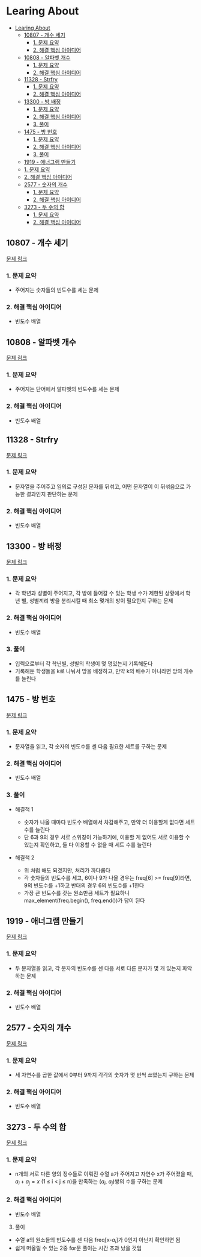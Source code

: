 # Learing About

<!--ts-->

- [Learing About](#learing-about)
  - [10807 - 개수 세기](#10807---개수-세기)
    - [1. 문제 요약](#1-문제-요약)
    - [2. 해결 핵심 아이디어](#2-해결-핵심-아이디어)
  - [10808 - 알파벳 개수](#10808---알파벳-개수)
    - [1. 문제 요약](#1-문제-요약-1)
    - [2. 해결 핵심 아이디어](#2-해결-핵심-아이디어-1)
  - [11328 - Strfry](#11328---strfry)
    - [1. 문제 요약](#1-문제-요약-2)
    - [2. 해결 핵심 아이디어](#2-해결-핵심-아이디어-2)
  - [13300 - 방 배정](#13300---방-배정)
    - [1. 문제 요약](#1-문제-요약-3)
    - [2. 해결 핵심 아이디어](#2-해결-핵심-아이디어-3)
    - [3. 풀이](#3-풀이)
  - [1475 - 방 번호](#1475---방-번호)
    - [1. 문제 요약](#1-문제-요약-4)
    - [2. 해결 핵심 아이디어](#2-해결-핵심-아이디어-4)
    - [3. 풀이](#3-풀이-1)
  - [1919 - 애너그램 만들기](#1919---애너그램-만들기)
  - [1. 문제 요약](#1-문제-요약-5)
  - [2. 해결 핵심 아이디어](#2-해결-핵심-아이디어-5)
  - [2577 - 숫자의 개수](#2577---숫자의-개수)
    - [1. 문제 요약](#1-문제-요약-6)
    - [2. 해결 핵심 아이디어](#2-해결-핵심-아이디어-6)
  - [3273 - 두 수의 합](#3273---두-수의-합)
    - [1. 문제 요약](#1-문제-요약-7)
    - [2. 해결 핵심 아이디어](#2-해결-핵심-아이디어-7)

<!-- Created by https://github.com/ekalinin/github-markdown-toc -->
<!-- Added by: sungminyou, at: 2022년 7월 25일 월요일 21시 17분 08초 KST -->

<!--te-->

## 10807 - 개수 세기

[문제 링크](https://www.acmicpc.net/problem/10807)

### 1. 문제 요약

- 주어지는 숫자들의 빈도수를 세는 문제

### 2. 해결 핵심 아이디어

- 빈도수 배열

## 10808 - 알파벳 개수

[문제 링크](https://www.acmicpc.net/problem/10808)

### 1. 문제 요약

- 주어지는 단어에서 알파벳의 빈도수를 세는 문제

### 2. 해결 핵심 아이디어

- 빈도수 배열

## 11328 - Strfry

[문제 링크](https://www.acmicpc.net/problem/11328)

### 1. 문제 요약

- 문자열을 주어주고 임의로 구성된 문자를 뒤섞고, 어떤 문자열이 이 뒤섞음으로 가능한 결과인지 판단하는 문제

### 2. 해결 핵심 아이디어

- 빈도수 배열

## 13300 - 방 배정

[문제 링크](https://www.acmicpc.net/problem/13300)

### 1. 문제 요약

- 각 학년과 성별이 주어지고, 각 방에 들어갈 수 있는 학생 수가 제한된 상황에서 학년 별, 성별끼리 방을 분리시킬 때 최소 몇개의 방이 필요한지 구하는 문제

### 2. 해결 핵심 아이디어

- 빈도수 배열

### 3. 풀이

- 입력으로부터 각 학년별, 성별의 학생이 몇 명있는지 기록해둔다
- 기록해둔 학생들을 k로 나눠서 방을 배정하고, 만약 k의 배수가
  아니라면 방의 개수를 늘린다

## 1475 - 방 번호

[문제 링크](https://www.acmicpc.net/problem/1475)

### 1. 문제 요약

- 문자열을 읽고, 각 숫자의 빈도수를 센 다음 필요한 세트를 구하는 문제

### 2. 해결 핵심 아이디어

- 빈도수 배열

### 3. 풀이

- 해결책 1

  - 숫자가 나올 때마다 빈도수 배열에서 차감해주고, 만약 더 이용할게 없다면 세트 수를 늘린다
  - 단 6과 9의 경우 서로 스위칭이 가능하기에, 이용할 게 없어도 서로 이용할 수 있는지 확인하고, 둘 다 이용할 수 없을 때 세트 수를 늘린다

- 해결책 2

  - 위 처럼 해도 되겠지만, 처리가 까다롭다
  - 각 숫자들의 빈도수를 세고, 6이나 9가 나올 경우는 freq[6] >= freq[9]라면, 9의 빈도수를 +1하고 반대의 경우 6의 빈도수를 +1한다
  - 가장 큰 빈도수를 갖는 원소만큼 세트가 필요하니 max_element(freq.begin(), freq.end())가 답이 된다

## 1919 - 애너그램 만들기

[문제 링크](https://www.acmicpc.net/problem/1919)

### 1. 문제 요약

- 두 문자열을 읽고, 각 문자의 빈도수를 센 다음 서로 다른 문자가 몇 개 있는지 파악하는 문제

### 2. 해결 핵심 아이디어

- 빈도수 배열

## 2577 - 숫자의 개수

[문제 링크](https://www.acmicpc.net/problem/2577)

### 1. 문제 요약

- 세 자연수를 곱한 값에서 0부터 9까지 각각의 숫자가 몇 번씩 쓰였는지 구하는 문제

### 2. 해결 핵심 아이디어

- 빈도수 배열

## 3273 - 두 수의 합

[문제 링크](https://www.acmicpc.net/problem/3273)

### 1. 문제 요약

- n개의 서로 다른 양의 정수들로 이뤄진 수열 a가 주어지고 자연수 x가 주어졌을 때, $a_i + a_j = x$ (1 ≤ i < j ≤ n)을 만족하는 ($a_i$, $a_j$)쌍의 수를 구하는 문제

### 2. 해결 핵심 아이디어

- 빈도수 배열

3. 풀이

- 수열 a의 원소들의 빈도수를 센 다음 freq[x-$a_i$]가 0인지 아닌지 확인하면 됨
- 쉽게 떠올릴 수 있는 2중 for문 풀이는 시간 초과 났을 것임
